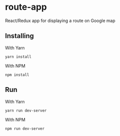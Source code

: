 # route-app

React/Redux app for displaying a route on Google map 

## Installing

With Yarn
```
yarn install 
```

With NPM
```
npm install
```


## Run 


With Yarn
```
yarn run dev-server
```

With NPM
```
npm run dev-server
```

